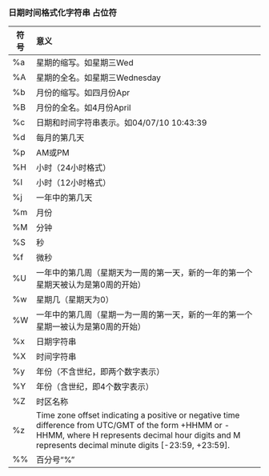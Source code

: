 



### 日期时间格式化字符串 占位符

| 符号  | 意义                                                                                                                                                                                                          |
|-----|:------------------------------------------------------------------------------------------------------------------------------------------------------------------------------------------------------------|
| %a  | 星期的缩写。如星期三Wed                                                                                                                                                                                               |
| %A	 | 星期的全名。如星期三Wednesday                                                                                                                                                                                         |
| %b	 | 月份的缩写。如四月份Apr                                                                                                                                                                                               |
| %B	 | 月份的全名。如4月份April                                                                                                                                                                                             |
| %c	 | 日期和时间字符串表示。如04/07/10 10:43:39                                                                                                                                                                               |
| %d	 | 每月的第几天                                                                                                                                                                                                      |
| %p	 | AM或PM                                                                                                                                                                                                       |
| %H	 | 小时（24小时格式）                                                                                                                                                                                                  |
| %I	 | 小时（12小时格式）                                                                                                                                                                                                  |
| %j	 | 一年中的第几天                                                                                                                                                                                                     |
| %m	 | 月份                                                                                                                                                                                                          |
| %M	 | 分钟                                                                                                                                                                                                          |
| %S	 | 秒                                                                                                                                                                                                           |
| %f	 | 微秒                                                                                                                                                                                                          |
| %U	 | 一年中的第几周（星期天为一周的第一天，新的一年的第一个星期天被认为是第0周的开始）                                                                                                                                                                   |
| %w	 | 星期几（星期天为0）                                                                                                                                                                                                  |
| %W	 | 一年中的第几周（星期一为一周的第一天，新的一年的第一个星期一被认为是第0周的开始）                                                                                                                                                                   |
| %x	 | 日期字符串                                                                                                                                                                                                       |
| %X	 | 时间字符串                                                                                                                                                                                                       |
| %y	 | 年份（不含世纪，即两个数字表示）                                                                                                                                                                                            |
| %Y	 | 年份（含世纪，即4个数字表示）                                                                                                                                                                                             |
| %Z	 | 时区名称                                                                                                                                                                                                        |
| %z	 | Time zone offset indicating a positive or negative time difference from UTC/GMT of the form +HHMM or -HHMM, where H represents decimal hour digits and M represents decimal minute digits [-23:59, +23:59]. |
| %%	 | 百分号“%”                                                                                                                                                                                                      |